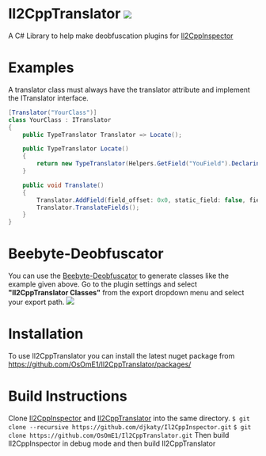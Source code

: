 # Il2CppTranslator [![](https://img.shields.io/github/v/release/OsOmE1/Il2CppTranslator)](https://github.com/dankgrinder/dankgrinder/releases/latest)
A C# Library to help make deobfuscation plugins for [Il2CppInspector](https://github.com/djkaty/Il2CppInspector)

# Examples
A translator class must always have the translator attribute and implement the ITranslator interface.
```CS
[Translator("YourClass")]
class YourClass : ITranslator
{
    public TypeTranslator Translator => Locate();

    public TypeTranslator Locate()
    {
        return new TypeTranslator(Helpers.GetField("YouField").DeclaringType);
    }

    public void Translate()
    {
        Translator.AddField(field_offset: 0x0, static_field: false, field_name: "YourField");
        Translator.TranslateFields();
    }
}
```

# Beebyte-Deobfuscator
You can use the [Beebyte-Deobfuscator](https://github.com/OsOmE1/Beebyte-Deobfusctator) to generate classes like the example given above.
Go to the plugin settings and select **"Il2CppTranslator Classes"** from the export dropdown menu and select your export path.
![](https://i.imgur.com/OdxxC4Z.png)

# Installation
To use Il2CppTranslator you can install the latest nuget package from https://github.com/OsOmE1/Il2CppTranslator/packages/

# Build Instructions
Clone [Il2CppInspector](https://github.com/djkaty/Il2CppInspector) and [Il2CppTranslator](https://github.com/OsOmE1/Il2CppTranslator) into the same directory.
`$ git clone --recursive https://github.com/djkaty/Il2CppInspector.git` 
`$ git clone https://github.com/OsOmE1/Il2CppTranslator.git` 
Then build Il2CppInspector in debug mode and then build Il2CppTranslator
